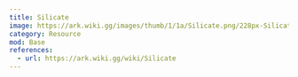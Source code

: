 ```yaml
---
title: Silicate
image: https://ark.wiki.gg/images/thumb/1/1a/Silicate.png/228px-Silicate.png
category: Resource
mod: Base
references:
  - url: https://ark.wiki.gg/wiki/Silicate
---
```

